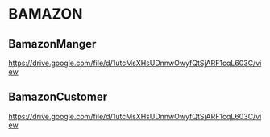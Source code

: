 # BAMAZON

## BamazonManger
https://drive.google.com/file/d/1utcMsXHsUDnnwOwyfQtSjARF1cqL603C/view

## BamazonCustomer

https://drive.google.com/file/d/1utcMsXHsUDnnwOwyfQtSjARF1cqL603C/view